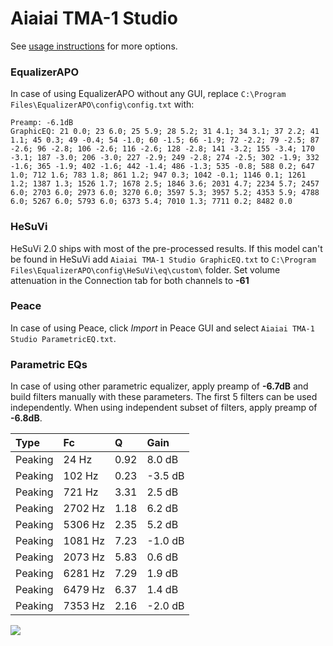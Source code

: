 # Aiaiai TMA-1 Studio
See [usage instructions](https://github.com/jaakkopasanen/AutoEq#usage) for more options.

### EqualizerAPO
In case of using EqualizerAPO without any GUI, replace `C:\Program Files\EqualizerAPO\config\config.txt`
with:
```
Preamp: -6.1dB
GraphicEQ: 21 0.0; 23 6.0; 25 5.9; 28 5.2; 31 4.1; 34 3.1; 37 2.2; 41 1.1; 45 0.3; 49 -0.4; 54 -1.0; 60 -1.5; 66 -1.9; 72 -2.2; 79 -2.5; 87 -2.6; 96 -2.8; 106 -2.6; 116 -2.6; 128 -2.8; 141 -3.2; 155 -3.4; 170 -3.1; 187 -3.0; 206 -3.0; 227 -2.9; 249 -2.8; 274 -2.5; 302 -1.9; 332 -1.6; 365 -1.9; 402 -1.6; 442 -1.4; 486 -1.3; 535 -0.8; 588 0.2; 647 1.0; 712 1.6; 783 1.8; 861 1.2; 947 0.3; 1042 -0.1; 1146 0.1; 1261 1.2; 1387 1.3; 1526 1.7; 1678 2.5; 1846 3.6; 2031 4.7; 2234 5.7; 2457 6.0; 2703 6.0; 2973 6.0; 3270 6.0; 3597 5.3; 3957 5.2; 4353 5.9; 4788 6.0; 5267 6.0; 5793 6.0; 6373 5.4; 7010 1.3; 7711 0.2; 8482 0.0
```

### HeSuVi
HeSuVi 2.0 ships with most of the pre-processed results. If this model can't be found in HeSuVi add
`Aiaiai TMA-1 Studio GraphicEQ.txt` to `C:\Program Files\EqualizerAPO\config\HeSuVi\eq\custom\` folder.
Set volume attenuation in the Connection tab for both channels to **-61**

### Peace
In case of using Peace, click *Import* in Peace GUI and select `Aiaiai TMA-1 Studio ParametricEQ.txt`.

### Parametric EQs
In case of using other parametric equalizer, apply preamp of **-6.7dB** and build filters manually
with these parameters. The first 5 filters can be used independently.
When using independent subset of filters, apply preamp of **-6.8dB**.

| Type    | Fc      |    Q | Gain    |
|:--------|:--------|:-----|:--------|
| Peaking | 24 Hz   | 0.92 | 8.0 dB  |
| Peaking | 102 Hz  | 0.23 | -3.5 dB |
| Peaking | 721 Hz  | 3.31 | 2.5 dB  |
| Peaking | 2702 Hz | 1.18 | 6.2 dB  |
| Peaking | 5306 Hz | 2.35 | 5.2 dB  |
| Peaking | 1081 Hz | 7.23 | -1.0 dB |
| Peaking | 2073 Hz | 5.83 | 0.6 dB  |
| Peaking | 6281 Hz | 7.29 | 1.9 dB  |
| Peaking | 6479 Hz | 6.37 | 1.4 dB  |
| Peaking | 7353 Hz | 2.16 | -2.0 dB |

![](https://raw.githubusercontent.com/jaakkopasanen/AutoEq/master/results/innerfidelity/sbaf-serious/Aiaiai%20TMA-1%20Studio/Aiaiai%20TMA-1%20Studio.png)
